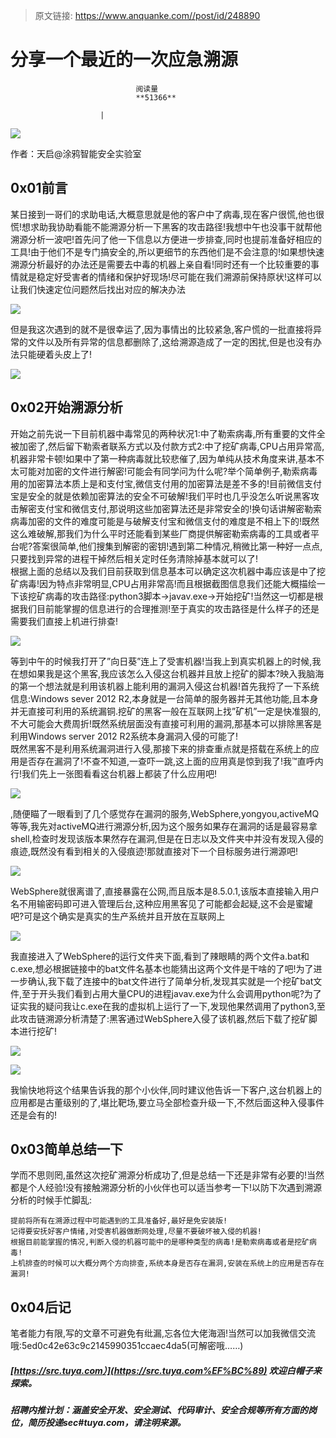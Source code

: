 > 原文链接: https://www.anquanke.com//post/id/248890 


# 分享一个最近的一次应急溯源


                                阅读量   
                                **51366**
                            
                        |
                        
                                                                                    



[![](https://p5.ssl.qhimg.com/t01e9ef10b21fb4cc07.png)](https://p5.ssl.qhimg.com/t01e9ef10b21fb4cc07.png)



作者：天启@涂鸦智能安全实验室

## 0x01前言

某日接到一哥们的求助电话,大概意思就是他的客户中了病毒,现在客户很慌,他也很慌!想求助我协助看能不能溯源分析一下黑客的攻击路径!我想中午也没事干就帮他溯源分析一波吧!首先问了他一下信息以方便进一步排查,同时也提前准备好相应的工具!由于他们不是专门搞安全的,所以更细节的东西他们是不会注意的!如果想快速溯源分析最好的办法还是需要去中毒的机器上亲自看!同时还有一个比较重要的事情就是稳定好受害者的情绪和保护好现场!尽可能在我们溯源前保持原状!这样可以让我们快速定位问题然后找出对应的解决办法

[![](https://p1.ssl.qhimg.com/t01a53fefff2cf58b59.png)](https://p1.ssl.qhimg.com/t01a53fefff2cf58b59.png)

但是我这次遇到的就不是很幸运了,因为事情出的比较紧急,客户慌的一批直接将异常的文件以及所有异常的信息都删除了,这给溯源造成了一定的困扰,但是也没有办法只能硬着头皮上了!

[![](https://p5.ssl.qhimg.com/t013075c8f1c5d14e87.png)](https://p5.ssl.qhimg.com/t013075c8f1c5d14e87.png)



## 0x02开始溯源分析

开始之前先说一下目前机器中毒常见的两种状况1:中了勒索病毒,所有重要的文件全被加密了,然后留下勒索者联系方式以及付款方式2:中了挖矿病毒,CPU占用异常高,机器非常卡顿!如果中了第一种病毒就比较悲催了,因为单纯从技术角度来讲,基本不太可能对加密的文件进行解密!可能会有同学问为什么呢?举个简单例子,勒索病毒用的加密算法本质上是和支付宝,微信支付用的加密算法是差不多的!目前微信支付宝是安全的就是依赖加密算法的安全不可破解!我们平时也几乎没怎么听说黑客攻击解密支付宝和微信支付,那说明这些加密算法还是非常安全的!换句话讲解密勒索病毒加密的文件的难度可能是与破解支付宝和微信支付的难度是不相上下的!既然这么难破解,那我们为什么平时还能看到某些厂商提供解密勒索病毒的工具或者平台呢?答案很简单,他们搜集到解密的密钥!遇到第二种情况,稍微比第一种好一点点,只要找到异常的进程干掉然后相关定时任务清除掉基本就可以了!<br>
根据上面的总结以及我们目前获取到信息基本可以确定这次机器中毒应该是中了挖矿病毒!因为特点非常明显,CPU占用非常高!而且根据截图信息我们还能大概描绘一下该挖矿病毒的攻击路径:python3脚本-&gt;javav.exe-&gt;开始挖矿!当然这一切都是根据我们目前能掌握的信息进行的合理推测!至于真实的攻击路径是什么样子的还是需要我们直接上机进行排查!

[![](https://p1.ssl.qhimg.com/t019597a1d9d064efb1.jpg)](https://p1.ssl.qhimg.com/t019597a1d9d064efb1.jpg)

等到中午的时候我打开了”向日葵”连上了受害机器!当我上到真实机器上的时候,我在想如果我是这个黑客,我应该怎么入侵这台机器并且放上挖矿的脚本?映入我脑海的第一个想法就是利用该机器上能利用的漏洞入侵这台机器!首先我捋了一下系统信息:Windows sever 2012 R2,本身就是一台简单的服务器并无其他功能,且本身并无直接可利用的系统漏铜.挖矿的黑客一般在互联网上找”矿机”一定是快准狠的,不大可能会大费周折!既然系统层面没有直接可利用的漏洞,那基本可以排除黑客是利用Windows server 2012 R2系统本身漏洞入侵的可能了!<br>
既然黑客不是利用系统漏洞进行入侵,那接下来的排查重点就是搭载在系统上的应用是否存在漏洞了!不查不知道,一查吓一跳,这上面的应用真是惊到我了!我™直呼内行!我们先上一张图看看这台机器上都装了什么应用吧!

[![](https://p1.ssl.qhimg.com/t01a5903081ff2c190b.png)](https://p1.ssl.qhimg.com/t01a5903081ff2c190b.png)

,随便瞄了一眼看到了几个感觉存在漏洞的服务,WebSphere,yongyou,activeMQ等等,我先对activeMQ进行溯源分析,因为这个服务如果存在漏洞的话是最容易拿shell,检查时发现该版本果然存在漏洞,但是在日志以及文件夹中并没有发现入侵的痕迹,既然没有看到相关的入侵痕迹!那就直接对下一个目标服务进行溯源吧!

[![](https://p5.ssl.qhimg.com/t01dc7b2963fdfe1cc1.jpg)](https://p5.ssl.qhimg.com/t01dc7b2963fdfe1cc1.jpg)

WebSphere就很离谱了,直接暴露在公网,而且版本是8.5.0.1,该版本直接输入用户名不用输密码即可进入管理后台,这种应用黑客见了可能都会起疑,这不会是蜜罐吧?可是这个确实是真实的生产系统并且开放在互联网上

[![](https://p0.ssl.qhimg.com/t01874ae8926ecd9121.png)](https://p0.ssl.qhimg.com/t01874ae8926ecd9121.png)

我直接进入了WebSphere的运行文件夹下面,看到了辣眼睛的两个文件a.bat和c.exe,想必根据链接中的bat文件名基本也能猜出这两个文件是干啥的了吧!为了进一步确认,我下载了连接中的bat文件进行了简单分析,发现其实就是一个挖矿bat文件,至于开头我们看到占用大量CPU的进程javav.exe为什么会调用python呢?为了证实我的疑问我让c.exe在我的虚拟机上运行了一下,发现他果然调用了python3,至此攻击链溯源分析清楚了:黑客通过WebSphere入侵了该机器,然后下载了挖矿脚本进行挖矿!

[![](https://p5.ssl.qhimg.com/t012b7e94ffcc782b01.png)](https://p5.ssl.qhimg.com/t012b7e94ffcc782b01.png)

[![](https://p3.ssl.qhimg.com/t01a2a50d0aa55d2616.png)](https://p3.ssl.qhimg.com/t01a2a50d0aa55d2616.png)

我愉快地将这个结果告诉我的那个小伙伴,同时建议他告诉一下客户,这台机器上的应用都是古董级别的了,堪比靶场,要立马全部检查升级一下,不然后面这种入侵事件还是会有的!



## 0x03简单总结一下

学而不思则罔,虽然这次挖矿溯源分析成功了,但是总结一下还是非常有必要的!当然都是个人经验!没有接触溯源分析的小伙伴也可以适当参考一下!以防下次遇到溯源分析的时候手忙脚乱:

```
提前将所有在溯源过程中可能遇到的工具准备好,最好是免安装版!
记得要安抚好客户情绪,对受害机器做断网处理,尽量不要破坏被入侵的机器!
根据目前能掌握的情况,判断入侵的机器可能中的是哪种类型的病毒!是勒索病毒或者是挖矿病毒!
上机排查的时候可以大概分两个方向排查,系统本身是否存在漏洞,安装在系统上的应用是否存在漏洞!
```



## 0x04后记

笔者能力有限,写的文章不可避免有纰漏,忘各位大佬海涵!当然可以加我微信交流哦:5ed0c42e63c9c2145990351ccaec4da5(可解密哦……)

##### [https://src.tuya.com）](https://src.tuya.com%EF%BC%89) 欢迎白帽子来探索。

##### <a class="reference-link" name="%E6%8B%9B%E8%81%98%E5%86%85%E6%8E%A8%E8%AE%A1%E5%88%92%EF%BC%9A%E6%B6%B5%E7%9B%96%E5%AE%89%E5%85%A8%E5%BC%80%E5%8F%91%E3%80%81%E5%AE%89%E5%85%A8%E6%B5%8B%E8%AF%95%E3%80%81%E4%BB%A3%E7%A0%81%E5%AE%A1%E8%AE%A1%E3%80%81%E5%AE%89%E5%85%A8%E5%90%88%E8%A7%84%E7%AD%89%E6%89%80%E6%9C%89%E6%96%B9%E9%9D%A2%E7%9A%84%E5%B2%97%E4%BD%8D%EF%BC%8C%E7%AE%80%E5%8E%86%E6%8A%95%E9%80%92sec#tuya.com%EF%BC%8C%E8%AF%B7%E6%B3%A8%E6%98%8E%E6%9D%A5%E6%BA%90%E3%80%82"></a>招聘内推计划：涵盖安全开发、安全测试、代码审计、安全合规等所有方面的岗位，简历投递sec#tuya.com，请注明来源。

